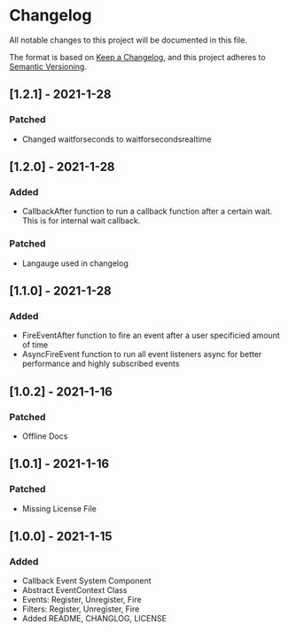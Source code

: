 # Changelog

All notable changes to this project will be documented in this file.

The format is based on [Keep a Changelog](https://keepachangelog.com/en/1.0.0/),
and this project adheres to [Semantic Versioning](https://semver.org/spec/v2.0.0.html).

## [1.2.1] - 2021-1-28
### Patched
- Changed waitforseconds to waitforsecondsrealtime

## [1.2.0] - 2021-1-28
### Added
- CallbackAfter function to run a callback function after a certain wait. This is for internal wait callback.
### Patched
- Langauge used in changelog

## [1.1.0] - 2021-1-28
### Added
- FireEventAfter function to fire an event after a user specificied amount of time
- AsyncFireEvent function to run all event listeners async for better performance and highly subscribed events 

## [1.0.2] - 2021-1-16

### Patched
- Offline Docs

## [1.0.1] - 2021-1-16

### Patched
- Missing License File

## [1.0.0] - 2021-1-15

### Added
- Callback Event System Component
- Abstract EventContext Class
- Events: Register, Unregister, Fire
- Filters: Register, Unregister, Fire
- Added README, CHANGLOG, LICENSE
